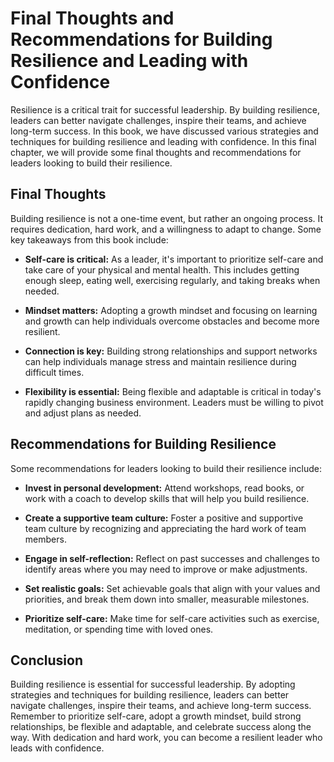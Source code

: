 Final Thoughts and Recommendations for Building Resilience and Leading with Confidence
==============================================================================================================

Resilience is a critical trait for successful leadership. By building resilience, leaders can better navigate challenges, inspire their teams, and achieve long-term success. In this book, we have discussed various strategies and techniques for building resilience and leading with confidence. In this final chapter, we will provide some final thoughts and recommendations for leaders looking to build their resilience.

Final Thoughts
--------------

Building resilience is not a one-time event, but rather an ongoing process. It requires dedication, hard work, and a willingness to adapt to change. Some key takeaways from this book include:

* **Self-care is critical:** As a leader, it's important to prioritize self-care and take care of your physical and mental health. This includes getting enough sleep, eating well, exercising regularly, and taking breaks when needed.

* **Mindset matters:** Adopting a growth mindset and focusing on learning and growth can help individuals overcome obstacles and become more resilient.

* **Connection is key:** Building strong relationships and support networks can help individuals manage stress and maintain resilience during difficult times.

* **Flexibility is essential:** Being flexible and adaptable is critical in today's rapidly changing business environment. Leaders must be willing to pivot and adjust plans as needed.

Recommendations for Building Resilience
---------------------------------------

Some recommendations for leaders looking to build their resilience include:

* **Invest in personal development:** Attend workshops, read books, or work with a coach to develop skills that will help you build resilience.

* **Create a supportive team culture:** Foster a positive and supportive team culture by recognizing and appreciating the hard work of team members.

* **Engage in self-reflection:** Reflect on past successes and challenges to identify areas where you may need to improve or make adjustments.

* **Set realistic goals:** Set achievable goals that align with your values and priorities, and break them down into smaller, measurable milestones.

* **Prioritize self-care:** Make time for self-care activities such as exercise, meditation, or spending time with loved ones.

Conclusion
----------

Building resilience is essential for successful leadership. By adopting strategies and techniques for building resilience, leaders can better navigate challenges, inspire their teams, and achieve long-term success. Remember to prioritize self-care, adopt a growth mindset, build strong relationships, be flexible and adaptable, and celebrate success along the way. With dedication and hard work, you can become a resilient leader who leads with confidence.
